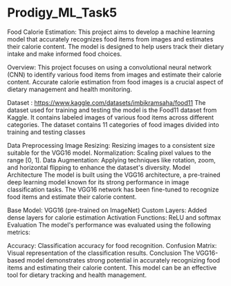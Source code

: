 # Prodigy_ML_Task5

Food Calorie Estimation:
This project aims to develop a machine learning model that accurately recognizes food items from images and estimates their calorie content. The model is designed to help users track their dietary intake and make informed food choices.

Overview:
This project focuses on using a convolutional neural network (CNN) to identify various food items from images and estimate their calorie content. Accurate calorie estimation from food images is a crucial aspect of dietary management and health monitoring.

Dataset : https://www.kaggle.com/datasets/imbikramsaha/food11
The dataset used for training and testing the model is the Food11 dataset from Kaggle. It contains labeled images of various food items across different categories. The dataset contains 11 categories of food images divided into training and testing classes

Data Preprocessing
Image Resizing: Resizing images to a consistent size suitable for the VGG16 model.
Normalization: Scaling pixel values to the range [0, 1].
Data Augmentation: Applying techniques like rotation, zoom, and horizontal flipping to enhance the dataset's diversity.
Model Architecture
The model is built using the VGG16 architecture, a pre-trained deep learning model known for its strong performance in image classification tasks. The VGG16 network has been fine-tuned to recognize food items and estimate their calorie content.

Base Model: VGG16 (pre-trained on ImageNet)
Custom Layers: Added dense layers for calorie estimation
Activation Functions: ReLU and softmax
Evaluation
The model's performance was evaluated using the following metrics:

Accuracy: Classification accuracy for food recognition.
Confusion Matrix: Visual representation of the classification results.
Conclusion
The VGG16-based model demonstrates strong potential in accurately recognizing food items and estimating their calorie content. This model can be an effective tool for dietary tracking and health management.
